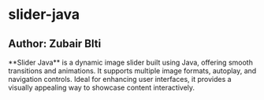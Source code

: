 # slider-java
<h2>Author: Zubair Blti</h2>
**Slider Java** is a dynamic image slider built using Java, offering smooth transitions and animations. It supports multiple image formats, autoplay, and navigation controls. Ideal for enhancing user interfaces, it provides a visually appealing way to showcase content interactively.
